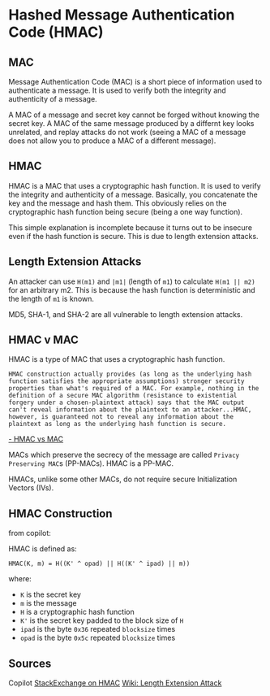 # Hashed Message Authentication Code (HMAC)

## MAC

Message Authentication Code (MAC) is a short piece of information used to authenticate a message. It is used to verify both the integrity and authenticity of a message.

A MAC of a message and secret key cannot be forged without knowing the secret key. A MAC of the same message produced by a differnt key looks unrelated, and replay attacks do not work (seeing a MAC of a message does not allow you to produce a MAC of a different message).


## HMAC

HMAC is a MAC that uses a cryptographic hash function. It is used to verify the integrity and authenticity of a message. Basically, you concatenate the key and the message and hash them. This obviously relies on the cryptographic hash function being secure (being a one way function). 

This simple explanation is incomplete because it turns out to be insecure even if the hash function is secure. This is due to length extension attacks. 

## Length Extension Attacks

An attacker can use `H(m1)` and `|m1|` (length of `m1`) to calculate `H(m1 || m2)` for an arbitrary m2. This is because the hash function is deterministic and the length of `m1` is known.

MD5, SHA-1, and SHA-2 are all vulnerable to length extension attacks.


## HMAC v MAC

HMAC is a type of MAC that uses a cryptographic hash function.

```
HMAC construction actually provides (as long as the underlying hash function satisfies the appropriate assumptions) stronger security properties than what's required of a MAC. For example, nothing in the definition of a secure MAC algorithm (resistance to existential forgery under a chosen-plaintext attack) says that the MAC output can't reveal information about the plaintext to an attacker...HMAC, however, is guaranteed not to reveal any information about the plaintext as long as the underlying hash function is secure.
```

[- HMAC vs MAC](https://crypto.stackexchange.com/questions/2936/hmac-vs-mac-functions)

MACs which preserve the secrecy of the message are called `Privacy Preserving MAC`s (PP-MACs). HMAC is a PP-MAC.

HMACs, unlike some other MACs, do not require secure Initialization Vectors (IVs).

## HMAC Construction

from copilot:

HMAC is defined as:
    
    HMAC(K, m) = H((K' ^ opad) || H((K' ^ ipad) || m))

where:

- `K` is the secret key
- `m` is the message
- `H` is a cryptographic hash function
- `K'` is the secret key padded to the block size of `H`
- `ipad` is the byte `0x36` repeated `blocksize` times
- `opad` is the byte `0x5c` repeated `blocksize` times


## Sources

Copilot
[StackExchange on HMAC](https://security.stackexchange.com/questions/20129/how-and-when-do-i-use-hmac/20301#20301?newreg=d0844bd2683c46459f018805b2142fc1)
[Wiki: Length Extension Attack](https://en.wikipedia.org/wiki/Length_extension_attack)